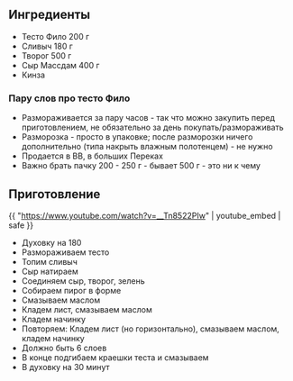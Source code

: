 ## Ингредиенты

- Тесто Фило 200 г
- Сливыч 180 г 
- Творог 500 г
- Сыр Массдам 400 г
- Кинза

### Пару слов про тесто Фило

- Размораживается за пару часов - так что можно закупить перед приготовлением, не обязательно за день покупать/размораживать
- Разморозка - просто в упаковке; после разморозки ничего дополнительно (типа накрыть влажным полотенцем) - не нужно
- Продается в ВВ, в больших Переках
- Важно брать пачку 200 - 250 г - бывает 500 г - это ни к чему

## Приготовление

{{ "https://www.youtube.com/watch?v=__Tn8522PIw" | youtube_embed | safe }}

- Духовку на 180
- Размораживаем тесто
- Топим сливыч
- Сыр натираем
- Соединяем сыр, творог, зелень
- Собираем пирог в форме
- Смазываем маслом
- Кладем лист, смазываем маслом
- Кладем начинку
- Повторяем: Кладем лист (но горизонтально), смазываем маслом, кладем начинку
- Должно быть 6 слоев
- В конце подгибаем краешки теста и смазываем
- В духовку на 30 минут